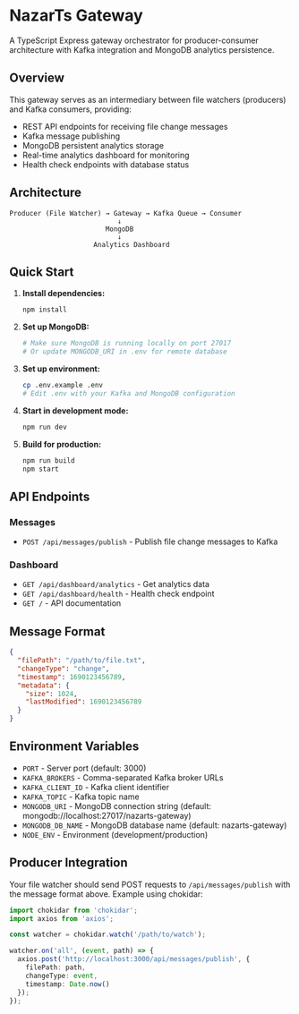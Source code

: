 # NazarTs Gateway

A TypeScript Express gateway orchestrator for producer-consumer architecture with Kafka integration and MongoDB analytics persistence.

## Overview

This gateway serves as an intermediary between file watchers (producers) and Kafka consumers, providing:
- REST API endpoints for receiving file change messages
- Kafka message publishing
- MongoDB persistent analytics storage
- Real-time analytics dashboard for monitoring
- Health check endpoints with database status

## Architecture

```
Producer (File Watcher) → Gateway → Kafka Queue → Consumer
                           ↓
                        MongoDB
                           ↓
                     Analytics Dashboard
```

## Quick Start

1. **Install dependencies:**
   ```bash
   npm install
   ```

2. **Set up MongoDB:**
   ```bash
   # Make sure MongoDB is running locally on port 27017
   # Or update MONGODB_URI in .env for remote database
   ```

3. **Set up environment:**
   ```bash
   cp .env.example .env
   # Edit .env with your Kafka and MongoDB configuration
   ```

4. **Start in development mode:**
   ```bash
   npm run dev
   ```

5. **Build for production:**
   ```bash
   npm run build
   npm start
   ```

## API Endpoints

### Messages
- `POST /api/messages/publish` - Publish file change messages to Kafka

### Dashboard
- `GET /api/dashboard/analytics` - Get analytics data
- `GET /api/dashboard/health` - Health check endpoint
- `GET /` - API documentation

## Message Format

```json
{
  "filePath": "/path/to/file.txt",
  "changeType": "change",
  "timestamp": 1690123456789,
  "metadata": {
    "size": 1024,
    "lastModified": 1690123456789
  }
}
```

## Environment Variables

- `PORT` - Server port (default: 3000)
- `KAFKA_BROKERS` - Comma-separated Kafka broker URLs
- `KAFKA_CLIENT_ID` - Kafka client identifier
- `KAFKA_TOPIC` - Kafka topic name
- `MONGODB_URI` - MongoDB connection string (default: mongodb://localhost:27017/nazarts-gateway)
- `MONGODB_DB_NAME` - MongoDB database name (default: nazarts-gateway)
- `NODE_ENV` - Environment (development/production)

## Producer Integration

Your file watcher should send POST requests to `/api/messages/publish` with the message format above. Example using chokidar:

```typescript
import chokidar from 'chokidar';
import axios from 'axios';

const watcher = chokidar.watch('/path/to/watch');

watcher.on('all', (event, path) => {
  axios.post('http://localhost:3000/api/messages/publish', {
    filePath: path,
    changeType: event,
    timestamp: Date.now()
  });
});
```